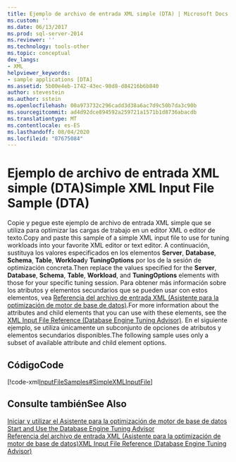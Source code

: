 ```yaml
---
title: Ejemplo de archivo de entrada XML simple (DTA) | Microsoft Docs
ms.custom: ''
ms.date: 06/13/2017
ms.prod: sql-server-2014
ms.reviewer: ''
ms.technology: tools-other
ms.topic: conceptual
dev_langs:
- XML
helpviewer_keywords:
- sample applications [DTA]
ms.assetid: 5b00e4eb-1742-43ec-98d8-d84216b6b840
author: stevestein
ms.author: sstein
ms.openlocfilehash: 00a973732c296cadd3d38a6ac7d9c50b7da3c90b
ms.sourcegitcommit: ad4d92dce894592a259721a1571b1d8736abacdb
ms.translationtype: MT
ms.contentlocale: es-ES
ms.lasthandoff: 08/04/2020
ms.locfileid: "87675084"
---
```

# <a name="simple-xml-input-file-sample-dta"></a><span data-ttu-id="bbb5b-102">Ejemplo de archivo de entrada XML simple (DTA)</span><span class="sxs-lookup"><span data-stu-id="bbb5b-102">Simple XML Input File Sample (DTA)</span></span>
  <span data-ttu-id="bbb5b-103">Copie y pegue este ejemplo de archivo de entrada XML simple que se utiliza para optimizar las cargas de trabajo en un editor XML o editor de texto.</span><span class="sxs-lookup"><span data-stu-id="bbb5b-103">Copy and paste this sample of a simple XML input file to use for tuning workloads into your favorite XML editor or text editor.</span></span> <span data-ttu-id="bbb5b-104">A continuación, sustituya los valores especificados en los elementos **Server**, **Database**, **Schema**, **Table**, **Workload**y **TuningOptions** por los de la sesión de optimización concreta.</span><span class="sxs-lookup"><span data-stu-id="bbb5b-104">Then replace the values specified for the **Server**, **Database**, **Schema**, **Table**, **Workload**, and **TuningOptions** elements with those for your specific tuning session.</span></span> <span data-ttu-id="bbb5b-105">Para obtener más información sobre los atributos y elementos secundarios que se pueden usar con estos elementos, vea [Referencia del archivo de entrada XML &#40;Asistente para la optimización de motor de base de datos&#41;](xml-input-file-reference-database-engine-tuning-advisor.md).</span><span class="sxs-lookup"><span data-stu-id="bbb5b-105">For more information about the attributes and child elements that you can use with these elements, see the [XML Input File Reference &#40;Database Engine Tuning Advisor&#41;](xml-input-file-reference-database-engine-tuning-advisor.md).</span></span> <span data-ttu-id="bbb5b-106">En el siguiente ejemplo, se utiliza únicamente un subconjunto de opciones de atributos y elementos secundarios disponibles.</span><span class="sxs-lookup"><span data-stu-id="bbb5b-106">The following sample uses only a subset of available attribute and child element options.</span></span>  
  
## <a name="code"></a><span data-ttu-id="bbb5b-107">Código</span><span class="sxs-lookup"><span data-stu-id="bbb5b-107">Code</span></span>  
 [!code-xml[InputFileSamples#SimpleXMLInputFile](../../snippets/xml/SQL14/dta_xml/inputfilesamples/xml/dta_xml_input_file_samples.xml#simplexmlinputfile)]  
  
## <a name="see-also"></a><span data-ttu-id="bbb5b-108">Consulte también</span><span class="sxs-lookup"><span data-stu-id="bbb5b-108">See Also</span></span>  
 <span data-ttu-id="bbb5b-109">[Iniciar y utilizar el Asistente para la optimización de motor de base de datos](../../relational-databases/performance/start-and-use-the-database-engine-tuning-advisor.md) </span><span class="sxs-lookup"><span data-stu-id="bbb5b-109">[Start and Use the Database Engine Tuning Advisor](../../relational-databases/performance/start-and-use-the-database-engine-tuning-advisor.md) </span></span>  
 [<span data-ttu-id="bbb5b-110">Referencia del archivo de entrada XML &#40;Asistente para la optimización de motor de base de datos&#41;</span><span class="sxs-lookup"><span data-stu-id="bbb5b-110">XML Input File Reference &#40;Database Engine Tuning Advisor&#41;</span></span>](xml-input-file-reference-database-engine-tuning-advisor.md)  
  
  
